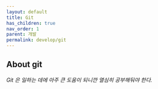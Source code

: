 ```yaml
---
layout: default
title: Git
has_children: true
nav_order: 1
parent: 개발
permalink: develop/git
---
```

## About git 
*Git 은 일하는 데에 아주 큰 도움이 되니깐 열심히 공부해둬야 한다.* 